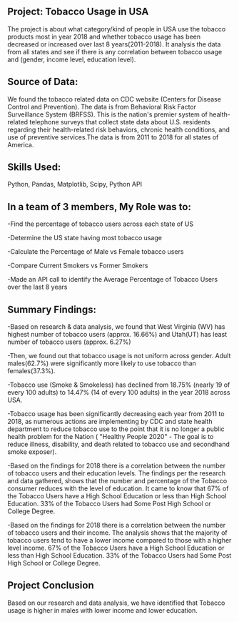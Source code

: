 Project: Tobacco Usage in USA
-----------------------------

The project is about what category/kind of people in USA use the tobacco products most in year 2018 and whether tobacco usage has been decreased or increased over last 8 years(2011-2018). It analysis the data from all states and see if there is any correlation between tobacco usage and (gender, income level, education level).

Source of Data: 
--------------
We found the tobacco related data on CDC website (Centers for Disease Control and Prevention).
The data is from Behavioral Risk Factor Surveillance System (BRFSS). This is the nation's premier system of health-related telephone surveys that collect state data about U.S. residents regarding their health-related risk behaviors, chronic health conditions, and use of preventive services.The data is from 2011 to 2018 for all states of America.

Skills Used:
-----------
Python, Pandas, Matplotlib, Scipy, Python API

In a team of 3 members, My Role was to:
--------------------------------------
-Find the percentage of tobacco users across each state of US

-Determine the US state having most tobacco usage

-Calculate the Percentage of Male vs Female tobacco users

-Compare Current Smokers vs Former Smokers

-Made an API call to identify the Average Percentage of Tobacco Users over the last 8 years


Summary Findings:
-----------------

-Based on research & data analysis, we found that West Virginia (WV) has highest number of tobacco users (approx. 16.66%) and Utah(UT) has least number of tobacco users (approx. 6.27%)

-Then, we found out that tobacco usage is not uniform across gender. Adult males(62.7%) were significantly more likely to use tobacco than females(37.3%).    

-Tobacco use (Smoke & Smokeless) has declined from 18.75% (nearly 19 of every 100 adults) to 14.47% (14 of every 100 adults) in the year 2018 across USA.

-Tobacco usage has been significantly decreasing each year from 2011 to 2018, as numerous actions are implementing by CDC and state health department to reduce tobacco use to the point that it is no longer a public health problem for the Nation ( "Healthy People 2020" - The goal is to reduce illness, disability, and death related to tobacco use and secondhand smoke exposer).

-Based on the findings for 2018 there is a correlation between the number of tobacco users and their education levels. The findings per the research and data gathered, shows that the number and percentage of the Tobacco consumer reduces with the level of education. It came to know that 67% of the Tobacco Users have a High School Education or less than High School Education. 33% of the Tobacco Users had Some Post High School or College Degree.

-Based on the findings for 2018 there is a correlation between the number of tobacco users and their income. The analysis shows that the majority of tobacco users tend to have a lower income compared to those with a higher level income. 67% of the Tobacco Users have a High School Education or less than High School Education. 33% of the Tobacco Users had Some Post High School or College Degree.


Project Conclusion
------------------
Based on our research and data analysis, we have identified that Tobacco usage is higher in males with lower income and lower education.

